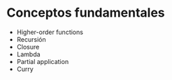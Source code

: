# Conceptos fundamentales

<ul>
  <li class="fragment">Higher-order functions</li>
  <li class="fragment">Recursión</li>
  <li class="fragment">Closure</li>
  <li class="fragment">Lambda</li>
  <li class="fragment">Partial application</li>
  <li class="fragment">Curry</li>
</ul>
